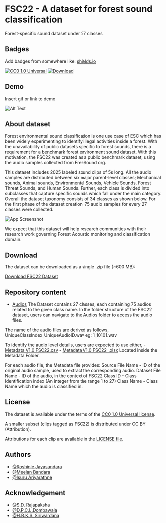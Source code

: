 
# FSC22 - A dataset for forest sound classification

Forest-specific sound dataset under 27 classes


## Badges

Add badges from somewhere like: [shields.io](https://shields.io/)

[![CC0 1.0 Universal](https://img.shields.io/badge/License-MIT-green.svg)](https://creativecommons.org/publicdomain/zero/1.0/)
[![Download](https://camo.githubusercontent.com/ccd63ba26a688c72062ed82460b91e731d266512395d9f82478ecb07a63c7123/68747470733a2f2f696d672e736869656c64732e696f2f62616467652f646f776e6c6f61642d2e7a69702d6666363962342e737667)](https://github.com/IRMIOT/FSC22/tree/main/Audios)

## Demo

Insert gif or link to demo

![Alt Text](https://res.cloudinary.com/dduse1ior/image/upload/v1663901034/ezgif.com-gif-maker_ab6i1r.gif)


## About dataset

Forest environmental sound classification is one use case of ESC which has been widely experimenting to identify illegal activities inside a forest. With the unavailability of public datasets specific to forest sounds, there is a requirement for a benchmark forest environment sound dataset. With this motivation, the FSC22 was created as a public benchmark dataset, using the audio samples collected from FreeSound org.

This dataset includes 2025 labeled sound clips of 5s long. All the audio samples are distributed between six major parent-level classes; Mechanical sounds, Animal sounds, Environmental Sounds, Vehicle Sounds, Forest Threat Sounds, and Human Sounds. Further, each class is divided into subclasses that capture specific sounds which fall under the main category. Overall the dataset taxonomy consists of 34 classes as shown below. For the first phase of the dataset creation, 75 audio samples for every 27 classes were collected. 

![App Screenshot](https://res.cloudinary.com/dduse1ior/image/upload/v1664095142/FSC22_Dataset_Taxonomy_fviyyh.png)

We expect that this dataset will help research communities with their research work governing Forest Acoustic monitoring and classification domain.

## Download

The dataset can be downloaded as a single .zip file (~600 MB):

[Download FSC22 Dataset](https://github.com/IRMIOT/FSC22/tree/main/Audios)
## Repository content

- [Audios](https://github.com/IRMIOT/FSC22/tree/main/Audios)
The Dataset contains 27 classes, each containing 75 audios related to the given class name.
In the folder structure of the FSC22 dataset, users can navigate to the Audios folder to access the audio files.

The name of the audio files are derived as follows,
    UniqueClassIndex_UniqueAudioID.wav eg: 1_10101.wav

To identify the audio level details, users are expected to use either,
    - [Metadata V1.0 FSC22.csv](https://github.com/IRMIOT/FSC22/blob/main/Metadata/Metadata%20V1.0%20FSC22.csv)
    - [Metadata V1.0 FSC22_.xlsx](https://github.com/IRMIOT/FSC22/blob/main/Metadata/Metadata%20V1.0%20FSC22_.xlsx)
Located inside the Metadata Folder.

For each audio file, the Metadata file provides: 
    Source File Name - ID of the original audio sample, used to extract the corresponding audio.
    Dataset File Name - ID of the audio, in the context of FSC22
    Class ID - Class Identification index (An integer from the range 1 to 27)
    Class Name - Class Name which the audio is classified in.

 


## License

The dataset is available under the terms of the [CC0 1.0 Universal license](https://creativecommons.org/publicdomain/zero/1.0/).

A smaller subset (clips tagged as FSC22) is distributed under CC BY (Attribution).

Attributions for each clip are available in the [LICENSE file](https://github.com/IRMIOT/FSC22/blob/main/LICENSE).

## Authors

- [@Roshinie Jayasundara](https://github.com/Roshinie)
- [@Meelan Bandara](https://github.com/Meelan-98)
- [@Isuru Ariyarathne](https://github.com/IsuruAriyarathne)


## Acknowledgement

- [@S.D. Rajapaksha](#)
- [@D.P.C.L.Dombawala](#)
- [@H.B.K.S. Siriwardana](#)

